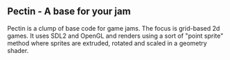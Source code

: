 ## Pectin - A base for your jam

Pectin is a clump of base code for game jams. The focus is grid-based 2d games. It uses SDL2 and OpenGL and renders using a sort of "point sprite" method where sprites are extruded, rotated and scaled in a geometry shader.
